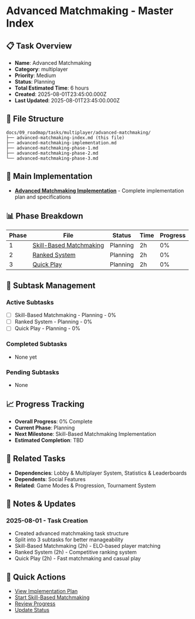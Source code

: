 # Advanced Matchmaking - Master Index

## 📋 Task Overview
- **Name**: Advanced Matchmaking
- **Category**: multiplayer
- **Priority**: Medium
- **Status**: Planning
- **Total Estimated Time**: 6 hours
- **Created**: 2025-08-01T23:45:00.000Z
- **Last Updated**: 2025-08-01T23:45:00.000Z

## 📁 File Structure
```
docs/09_roadmap/tasks/multiplayer/advanced-matchmaking/
├── advanced-matchmaking-index.md (this file)
├── advanced-matchmaking-implementation.md
├── advanced-matchmaking-phase-1.md
├── advanced-matchmaking-phase-2.md
└── advanced-matchmaking-phase-3.md
```

## 🎯 Main Implementation
- **[Advanced Matchmaking Implementation](./advanced-matchmaking-implementation.md)** - Complete implementation plan and specifications

## 📊 Phase Breakdown
| Phase | File | Status | Time | Progress |
|-------|------|--------|------|----------|
| 1 | [Skill-Based Matchmaking](./advanced-matchmaking-phase-1.md) | Planning | 2h | 0% |
| 2 | [Ranked System](./advanced-matchmaking-phase-2.md) | Planning | 2h | 0% |
| 3 | [Quick Play](./advanced-matchmaking-phase-3.md) | Planning | 2h | 0% |

## 🔄 Subtask Management
### Active Subtasks
- [ ] Skill-Based Matchmaking - Planning - 0%
- [ ] Ranked System - Planning - 0%
- [ ] Quick Play - Planning - 0%

### Completed Subtasks
- None yet

### Pending Subtasks
- None

## 📈 Progress Tracking
- **Overall Progress**: 0% Complete
- **Current Phase**: Planning
- **Next Milestone**: Skill-Based Matchmaking Implementation
- **Estimated Completion**: TBD

## 🔗 Related Tasks
- **Dependencies**: Lobby & Multiplayer System, Statistics & Leaderboards
- **Dependents**: Social Features
- **Related**: Game Modes & Progression, Tournament System

## 📝 Notes & Updates
### 2025-08-01 - Task Creation
- Created advanced matchmaking task structure
- Split into 3 subtasks for better manageability
- Skill-Based Matchmaking (2h) - ELO-based player matching
- Ranked System (2h) - Competitive ranking system
- Quick Play (2h) - Fast matchmaking and casual play

## 🚀 Quick Actions
- [View Implementation Plan](./advanced-matchmaking-implementation.md)
- [Start Skill-Based Matchmaking](./advanced-matchmaking-phase-1.md)
- [Review Progress](#progress-tracking)
- [Update Status](#notes--updates) 